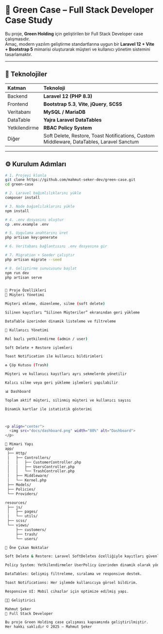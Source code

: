 # 🌿 Green Case – Full Stack Developer Case Study

Bu proje, **Green Holding** için geliştirilen bir Full Stack Developer case çalışmasıdır.  
Amaç, modern yazılım geliştirme standartlarına uygun bir **Laravel 12 + Vite + Bootstrap 5** mimarisi oluşturarak müşteri ve kullanıcı yönetim sistemini tasarlamaktır.

---

## 🚀 Teknolojiler

| Katman | Teknoloji |
|:--|:--|
| Backend | **Laravel 12 (PHP 8.3)** |
| Frontend | **Bootstrap 5.3**, **Vite**, **jQuery**, **SCSS** |
| Veritabanı | **MySQL / MariaDB** |
| DataTable | **Yajra Laravel DataTables** |
| Yetkilendirme | **RBAC Policy System** |
| Diğer | Soft Delete, Restore, Toast Notifications, Custom Middleware, DataTables, Laravel Sanctum|

---

## ⚙️ Kurulum Adımları

```bash
# 1. Projeyi klonla
git clone https://github.com/mahmut-seker-dev/green-case.git
cd green-case

# 2. Laravel bağımlılıklarını yükle
composer install

# 3. Node bağımlılıklarını yükle
npm install

# 4. .env dosyasını oluştur
cp .env.example .env

# 5. Uygulama anahtarını üret
php artisan key:generate

# 6. Veritabanı bağlantısını .env dosyasına gir

# 7. Migration + Seeder çalıştır
php artisan migrate --seed

# 8. Geliştirme sunucusunu başlat
npm run dev
php artisan serve


🧩 Proje Özellikleri
🧾 Müşteri Yönetimi

Müşteri ekleme, düzenleme, silme (soft delete)

Silinen kayıtları “Silinen Müşteriler” ekranından geri yükleme

DataTable üzerinden dinamik listeleme ve filtreleme

👤 Kullanıcı Yönetimi

Rol bazlı yetkilendirme (admin / user)

Soft Delete + Restore işlemleri

Toast Notification ile kullanıcı bildirimleri

♻️ Çöp Kutusu (Trash)

Müşteri ve kullanıcı kayıtları ayrı sekmelerde yönetilir

Kalıcı silme veya geri yükleme işlemleri yapılabilir

📊 Dashboard

Toplam aktif müşteri, silinmiş müşteri ve kullanıcı sayısı

Dinamik kartlar ile istatistik gösterimi



<p align="center">
  <img src="docs/dashboard.png" width="80%" alt="Dashboard">
</p>

🧱 Mimari Yapı
app/
 ├── Http/
 │   ├── Controllers/
 │   │   ├── CustomerController.php
 │   │   ├── UsersController.php
 │   │   └── TrashController.php
 │   ├── Middleware/
 │   └── Kernel.php
 ├── Models/
 ├── Policies/
 └── Providers/

resources/
 ├── js/
 │   ├── pages/
 │   └── utils/
 ├── scss/
 └── views/
     ├── customers/
     ├── trash/
     └── users/

🧠 Öne Çıkan Noktalar

Soft Delete & Restore: Laravel SoftDeletes özelliğiyle kayıtları güvenli biçimde siler.

Policy System: Yetkilendirmeler UserPolicy üzerinden dinamik olarak yönetilir.

DataTables: Gelişmiş filtreleme, sıralama ve responsive destek.

Toast Notifications: Her işlemde kullanıcıya görsel bildirim.

Responsive UI: Mobil cihazlar için optimize edilmiş yapı.

👨‍💻 Geliştirici

Mahmut Şeker
📍 Full Stack Developer

Bu proje Green Holding case çalışması kapsamında geliştirilmiştir.
Her hakkı saklıdır © 2025 – Mahmut Şeker